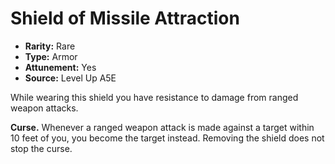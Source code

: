
# Shield of Missile Attraction

* **Rarity:** Rare
* **Type:** Armor
* **Attunement:** Yes
* **Source:** Level Up A5E


While wearing this shield you have resistance to damage from ranged weapon attacks.

**Curse.** Whenever a ranged weapon attack is made against a target within 10 feet of you, you become the target instead. Removing the shield does not stop the curse.
